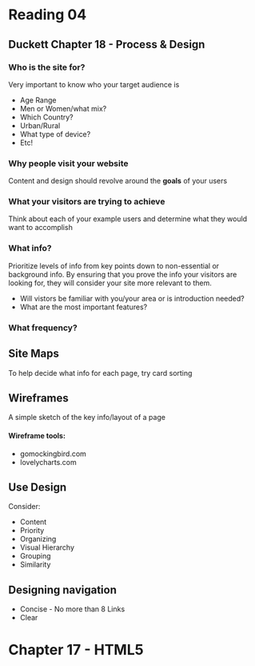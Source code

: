 # Reading 04
## Duckett Chapter 18 - Process & Design

### Who is the site for?
Very important to know who your target audience is

* Age Range
* Men or Women/what mix?
* Which Country?
* Urban/Rural
* What type of device?
* Etc!

### Why people visit your website
Content and design should revolve around the **goals** of your users

### What your visitors are trying to achieve
Think about each of your example users and determine what they would want to accomplish

### What info?
Prioritize levels of info from key points down to non-essential or background info. By ensuring that you prove the info your visitors are looking for, they will consider your site more relevant to them.

* Will vistors be familiar with you/your area or is introduction needed?
* What are the most important features?

### What frequency?

## Site Maps
To help decide what info for each page, try card sorting

## Wireframes
A simple sketch of the key info/layout of a page
#### Wireframe tools:
* gomockingbird.com
* lovelycharts.com

## Use Design
Consider:
* Content
* Priority
* Organizing
* Visual Hierarchy
* Grouping
* Similarity

## Designing navigation
* Concise - No more than 8 Links
* Clear

# Chapter 17 - HTML5

